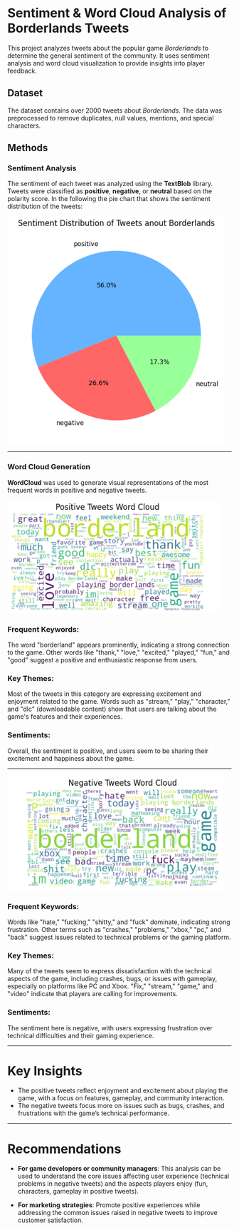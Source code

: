 
# Sentiment & Word Cloud Analysis of Borderlands Tweets

This project analyzes tweets about the popular game *Borderlands* to determine the general sentiment of the community. It uses sentiment analysis and word cloud visualization to provide insights into player feedback.

## Dataset

The dataset contains over 2000 tweets about *Borderlands*. The data was preprocessed to remove duplicates, null values, mentions, and special characters.

## Methods

### Sentiment Analysis
The sentiment of each tweet was analyzed using the **TextBlob** library. Tweets were classified as **positive**, **negative**, or **neutral** based on the polarity score.
In the following the pie chart that shows the sentiment distribution of the tweets:


![](https://github.com/Ftsem/SentimentWordCloudAnalysisOfBorderlandsTweets-NLP-Python/blob/9c571143e5b50f13b9a68d6ee8dc1130afa87d4e/Assets/Screenshot%202025-04-09%20143351.png)

---
### Word Cloud Generation
**WordCloud** was used to generate visual representations of the most frequent words in positive and negative tweets.



  ![Positive Tweets Word Cloud](https://github.com/Ftsem/SentimentWordCloudAnalysisOfBorderlandsTweets-NLP-Python/blob/9c571143e5b50f13b9a68d6ee8dc1130afa87d4e/Assets/Screenshot%202025-04-09%20143420.png)

  
### Frequent Keywords:
The word "borderland" appears prominently, indicating a strong connection to the game. Other words like "thank," "love," "excited," "played," "fun," and "good" suggest a positive and enthusiastic response from users.

### Key Themes:
Most of the tweets in this category are expressing excitement and enjoyment related to the game. Words such as "stream," "play," "character," and "dlc" (downloadable content) show that users are talking about the game's features and their experiences.

### Sentiments:
Overall, the sentiment is positive, and users seem to be sharing their excitement and happiness about the game.

---
  ![Negative Tweets Word Cloud](https://github.com/Ftsem/SentimentWordCloudAnalysisOfBorderlandsTweets-NLP-Python/blob/9c571143e5b50f13b9a68d6ee8dc1130afa87d4e/Assets/Screenshot%202025-04-09%20143430.png)

### Frequent Keywords:
Words like "hate," "fucking," "shitty," and "fuck" dominate, indicating strong frustration. Other terms such as "crashes," "problems," "xbox," "pc," and "back" suggest issues related to technical problems or the gaming platform.

### Key Themes:
Many of the tweets seem to express dissatisfaction with the technical aspects of the game, including crashes, bugs, or issues with gameplay, especially on platforms like PC and Xbox. "Fix," "stream," "game," and "video" indicate that players are calling for improvements.

### Sentiments:
The sentiment here is negative, with users expressing frustration over technical difficulties and their gaming experience.

---


# Key Insights

- The positive tweets reflect enjoyment and excitement about playing the game, with a focus on features, gameplay, and community interaction.
- The negative tweets focus more on issues such as bugs, crashes, and frustrations with the game’s technical performance.

---

# Recommendations

- **For game developers or community managers**: This analysis can be used to understand the core issues affecting user experience (technical problems in negative tweets) and the aspects players enjoy (fun, characters, gameplay in positive tweets).
  
- **For marketing strategies**: Promote positive experiences while addressing the common issues raised in negative tweets to improve customer satisfaction.
